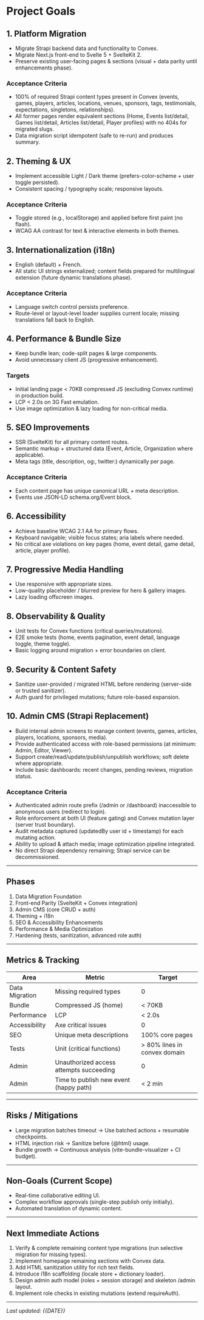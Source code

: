 # Project Goals

## 1. Platform Migration

- Migrate Strapi backend data and functionality to Convex.
- Migrate Next.js front-end to Svelte 5 + SvelteKit 2.
- Preserve existing user-facing pages & sections (visual + data parity until enhancements phase).

### Acceptance Criteria

- 100% of required Strapi content types present in Convex (events, games, players, articles, locations, venues, sponsors, tags, testimonials, expectations, singletons, relationships).
- All former pages render equivalent sections (Home, Events list/detail, Games list/detail, Articles list/detail, Player profiles) with no 404s for migrated slugs.
- Data migration script idempotent (safe to re-run) and produces summary.

## 2. Theming & UX

- Implement accessible Light / Dark theme (prefers-color-scheme + user toggle persisted).
- Consistent spacing / typography scale; responsive layouts.

### Acceptance Criteria

- Toggle stored (e.g., localStorage) and applied before first paint (no flash).
- WCAG AA contrast for text & interactive elements in both themes.

## 3. Internationalization (i18n)

- English (default) + French.
- All static UI strings externalized; content fields prepared for multilingual extension (future dynamic translations phase).

### Acceptance Criteria

- Language switch control persists preference.
- Route-level or layout-level loader supplies current locale; missing translations fall back to English.

## 4. Performance & Bundle Size

- Keep bundle lean; code-split pages & large components.
- Avoid unnecessary client JS (progressive enhancement).

### Targets

- Initial landing page < 70KB compressed JS (excluding Convex runtime) in production build.
- LCP < 2.0s on 3G Fast emulation.
- Use image optimization & lazy loading for non-critical media.

## 5. SEO Improvements

- SSR (SvelteKit) for all primary content routes.
- Semantic markup + structured data (Event, Article, Organization where applicable).
- Meta tags (title, description, og:, twitter:) dynamically per page.

### Acceptance Criteria

- Each content page has unique canonical URL + meta description.
- Events use JSON-LD schema.org/Event block.

## 6. Accessibility

- Achieve baseline WCAG 2.1 AA for primary flows.
- Keyboard navigable; visible focus states; aria labels where needed.
- No critical axe violations on key pages (home, event detail, game detail, article, player profile).

## 7. Progressive Media Handling

- Use responsive <picture> with appropriate sizes.
- Low-quality placeholder / blurred preview for hero & gallery images.
- Lazy loading offscreen images.

## 8. Observability & Quality

- Unit tests for Convex functions (critical queries/mutations).
- E2E smoke tests (home, events pagination, event detail, language toggle, theme toggle).
- Basic logging around migration + error boundaries on client.

## 9. Security & Content Safety

- Sanitize user-provided / migrated HTML before rendering (server-side or trusted sanitizer).
- Auth guard for privileged mutations; future role-based expansion.

## 10. Admin CMS (Strapi Replacement)

- Build internal admin screens to manage content (events, games, articles, players, locations, sponsors, media).
- Provide authenticated access with role-based permissions (at minimum: Admin, Editor, Viewer).
- Support create/read/update/publish/unpublish workflows; soft delete where appropriate.
- Include basic dashboards: recent changes, pending reviews, migration status.

### Acceptance Criteria

- Authenticated admin route prefix (/admin or /dashboard) inaccessible to anonymous users (redirect to login).
- Role enforcement at both UI (feature gating) and Convex mutation layer (server trust boundary).
- Audit metadata captured (updatedBy user id + timestamp) for each mutating action.
- Ability to upload & attach media; image optimization pipeline integrated.
- No direct Strapi dependency remaining; Strapi service can be decommissioned.

---

## Phases

1. Data Migration Foundation
2. Front-end Parity (SvelteKit + Convex integration)
3. Admin CMS (core CRUD + auth)
4. Theming + i18n
5. SEO & Accessibility Enhancements
6. Performance & Media Optimization
7. Hardening (tests, sanitization, advanced role auth)

---

## Metrics & Tracking

| Area           | Metric                                  | Target                       |
| -------------- | --------------------------------------- | ---------------------------- |
| Data Migration | Missing required types                  | 0                            |
| Bundle         | Compressed JS (home)                    | < 70KB                       |
| Performance    | LCP                                     | < 2.0s                       |
| Accessibility  | Axe critical issues                     | 0                            |
| SEO            | Unique meta descriptions                | 100% core pages              |
| Tests          | Unit (critical functions)               | > 80% lines in convex domain |
| Admin          | Unauthorized access attempts succeeding | 0                            |
| Admin          | Time to publish new event (happy path)  | < 2 min                      |

---

## Risks / Mitigations

- Large migration batches timeout → Use batched actions + resumable checkpoints.
- HTML injection risk → Sanitize before {@html} usage.
- Bundle growth → Continuous analysis (vite-bundle-visualizer + CI budget).

---

## Non-Goals (Current Scope)

- Real-time collaborative editing UI.
- Complex workflow approvals (single-step publish only initially).
- Automated translation of dynamic content.

---

## Next Immediate Actions

1. Verify & complete remaining content type migrations (run selective migration for missing types).
2. Implement homepage remaining sections with Convex data.
3. Add HTML sanitization utility for rich text fields.
4. Introduce i18n scaffolding (locale store + dictionary loader).
5. Design admin auth model (roles + session storage) and skeleton /admin layout.
6. Implement role checks in existing mutations (extend requireAuth).

---

_Last updated: {{DATE}}_

